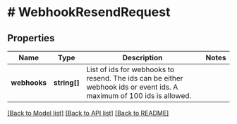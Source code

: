 # # WebhookResendRequest

## Properties

Name | Type | Description | Notes
------------ | ------------- | ------------- | -------------
**webhooks** | **string[]** | List of ids for webhooks to resend. The ids can be either webhook ids or event ids. A maximum of 100 ids is allowed. |

[[Back to Model list]](../../README.md#models) [[Back to API list]](../../README.md#endpoints) [[Back to README]](../../README.md)
